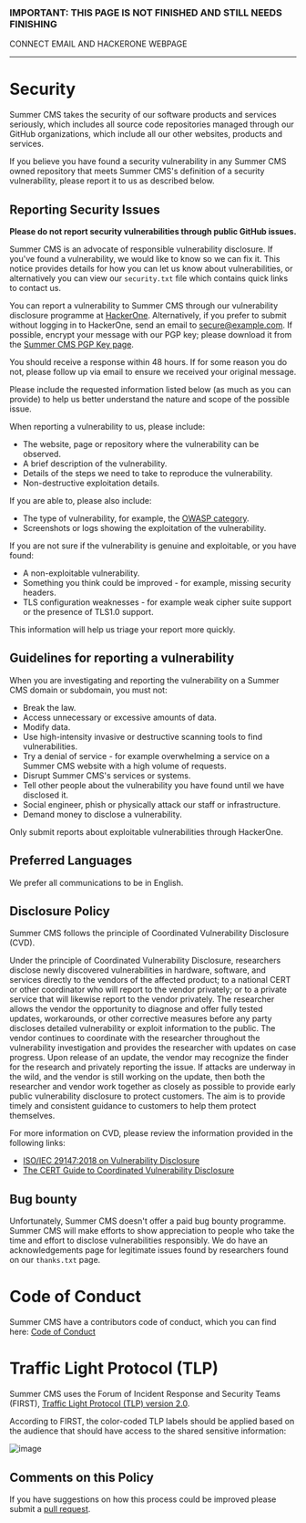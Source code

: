 ### IMPORTANT: THIS PAGE IS NOT FINISHED AND STILL NEEDS FINISHING

CONNECT EMAIL AND HACKERONE WEBPAGE

------



# Security

Summer CMS takes the security of our software products and services seriously, which includes all source code repositories managed through our GitHub organizations, which include all our other websites, products and services.

If you believe you have found a security vulnerability in any Summer CMS owned repository that meets Summer CMS's definition of a security vulnerability, please report it to us as described below.

## Reporting Security Issues

**Please do not report security vulnerabilities through public GitHub issues.**

Summer CMS is an advocate of responsible vulnerability disclosure. If you've found a vulnerability, we would like to know so we can fix it. This notice provides details for how you can let us know about vulnerabilities, or alternatively you can view our `security.txt` file which contains quick links to contact us.

You can report a vulnerability to Summer CMS through our vulnerability disclosure programme at [HackerOne](https://hackerone.com/xxxxxxxxxxxx/embedded_submissions/new). Alternatively, if you prefer to submit without logging in to HackerOne, send an email to [secure@example.com](mailto:secure@example.com).  If possible, encrypt your message with our PGP key; please download it from the [Summer CMS PGP Key page](https://github.com/Summer-CMS/TEMP-Welcome-Screen/blob/master/PGP_KEY.md).

You should receive a response within 48 hours. If for some reason you do not, please follow up via email to ensure we received your original message.

Please include the requested information listed below (as much as you can provide) to help us better understand the nature and scope of the possible issue.

When reporting a vulnerability to us, please include:

* The website, page or repository where the vulnerability can be observed.
* A brief description of the vulnerability.
* Details of the steps we need to take to reproduce the vulnerability.
* Non-destructive exploitation details.

If you are able to, please also include:

* The type of vulnerability, for example, the [OWASP category](https://owasp.org/www-community/vulnerabilities/).
* Screenshots or logs showing the exploitation of the vulnerability.

If you are not sure if the vulnerability is genuine and exploitable, or you have found:

* A non-exploitable vulnerability.
* Something you think could be improved - for example, missing security headers.
* TLS configuration weaknesses - for example weak cipher suite support or the presence of TLS1.0 support.

This information will help us triage your report more quickly.

## Guidelines for reporting a vulnerability

When you are investigating and reporting the vulnerability on a Summer CMS domain or subdomain, you must not:

- Break the law.
- Access unnecessary or excessive amounts of data.
- Modify data.
- Use high-intensity invasive or destructive scanning tools to find vulnerabilities.
- Try a denial of service - for example overwhelming a service on a Summer CMS website with a high volume of requests.
- Disrupt Summer CMS's services or systems.
- Tell other people about the vulnerability you have found until we have disclosed it.
- Social engineer, phish or physically attack our staff or infrastructure.
- Demand money to disclose a vulnerability.

Only submit reports about exploitable vulnerabilities through HackerOne.

## Preferred Languages

We prefer all communications to be in English.

## Disclosure Policy

Summer CMS follows the principle of Coordinated Vulnerability Disclosure (CVD).

Under the principle of Coordinated Vulnerability Disclosure, researchers disclose newly discovered vulnerabilities in hardware, software, and services directly to the vendors of the affected product; to a national CERT or other coordinator who will report to the vendor privately; or to a private service that will likewise report to the vendor privately. The researcher allows the vendor the opportunity to diagnose and offer fully tested updates, workarounds, or other corrective measures before any party discloses detailed vulnerability or exploit information to the public. The vendor continues to coordinate with the researcher throughout the vulnerability investigation and provides the researcher with updates on case progress. Upon release of an update, the vendor may recognize the finder for the research and privately reporting the issue. If attacks are underway in the wild, and the vendor is still working on the update, then both the researcher and vendor work together as closely as possible to provide early public vulnerability disclosure to protect customers. The aim is to provide timely and consistent guidance to customers to help them protect themselves.
 
For more information on CVD, please review the information provided in the following links:

* [ISO/IEC 29147:2018 on Vulnerability Disclosure](https://www.iso.org/standard/72311.html)
* [The CERT Guide to Coordinated Vulnerability Disclosure](https://resources.sei.cmu.edu/asset_files/SpecialReport/2017_003_001_503340.pdf)

## Bug bounty

Unfortunately, Summer CMS doesn't offer a paid bug bounty programme. Summer CMS will make efforts to show appreciation to people who take the time and effort to disclose vulnerabilities responsibly. We do have an acknowledgements page for legitimate issues found by researchers found on our `thanks.txt` page.

# Code of Conduct

Summer CMS have a contributors code of conduct, which you can find here: [Code of Conduct](https://github.com/Summer-CMS/TEMP-Welcome-Screen/blob/master/CODE_OF_CONDUCT.md)

# Traffic Light Protocol (TLP)

Summer CMS uses the Forum of Incident Response and Security Teams (FIRST), [Traffic Light Protocol (TLP) version 2.0](https://www.first.org/tlp/).

According to FIRST, the color-coded TLP labels should be applied based on the audience that should have access to the shared sensitive information:

![image](https://github.com/Summer-CMS/TEMP-Welcome-Screen/blob/master/assets/images/tlp.jpg)

## Comments on this Policy

If you have suggestions on how this process could be improved please submit a [pull request](https://github.com/Summer-CMS/TEMP-Welcome-Screen/pulls).
